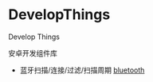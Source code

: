 # DevelopThings
Develop Things

安卓开发组件库
- 蓝牙扫描/连接/过滤/扫描周期 [bluetooth](https://github.com/meikoz/DevelopThings/tree/a49737cc9b93ddd296087b3c4dcfea0e965def41/things/bluetooth)
